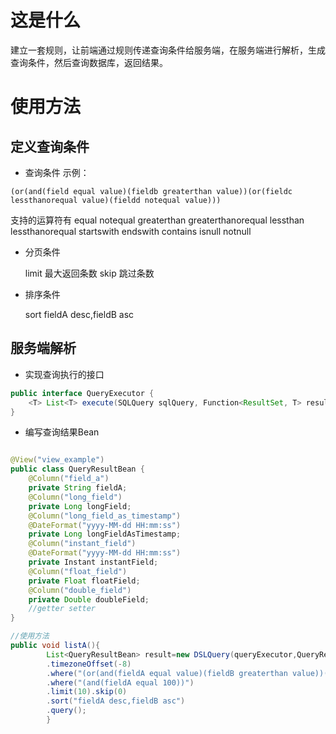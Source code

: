# 这是什么

建立一套规则，让前端通过规则传递查询条件给服务端，在服务端进行解析，生成查询条件，然后查询数据库，返回结果。

# 使用方法

## 定义查询条件

- 查询条件 示例：

```
(or(and(field equal value)(fieldb greaterthan value))(or(fieldc lessthanorequal value)(fieldd notequal value)))
```

支持的运算符有 equal notequal greaterthan greaterthanorequal lessthan lessthanorequal startswith endswith contains isnull
notnull

- 分页条件

  limit 最大返回条数 skip 跳过条数
- 排序条件

  sort fieldA desc,fieldB asc

## 服务端解析

- 实现查询执行的接口

```java
public interface QueryExecutor {
    <T> List<T> execute(SQLQuery sqlQuery, Function<ResultSet, T> resultSetReader);
}
```

- 编写查询结果Bean

```java

@View("view_example")
public class QueryResultBean {
    @Column("field_a")
    private String fieldA;
    @Column("long_field")
    private Long longField;
    @Column("long_field_as_timestamp")
    @DateFormat("yyyy-MM-dd HH:mm:ss")
    private Long longFieldAsTimestamp;
    @Column("instant_field")
    @DateFormat("yyyy-MM-dd HH:mm:ss")
    private Instant instantField;
    @Column("float_field")
    private Float floatField;
    @Column("double_field")
    private Double doubleField;
    //getter setter
}
```

```java
//使用方法
public void listA(){
        List<QueryResultBean> result=new DSLQuery(queryExecutor,QueryResultBean.class)
        .timezoneOffset(-8)
        .where("(or(and(fieldA equal value)(fieldB greaterthan value))(or(fieldB equal value)(fieldB notequal value)))")
        .where("(and(fieldA equal 100))")
        .limit(10).skip(0)
        .sort("fieldA desc,fieldB asc")
        .query();
        }
```